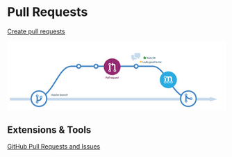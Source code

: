 # Pull Requests

[Create pull requests](https://docs.microsoft.com/en-us/azure/devops/repos/git/pull-requests)

![pull-request](_images/pull-request.jpg)

## Extensions & Tools

[GitHub Pull Requests and Issues](https://marketplace.visualstudio.com/items?itemName=GitHub.vscode-pull-request-github)